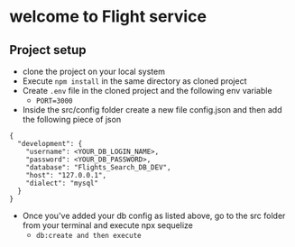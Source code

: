 # welcome to Flight service

## Project setup

- clone the project on your local system
- Execute `npm install` in the same directory as cloned project
- Create `.env` file in the cloned project and the following env variable
  - `PORT=3000`
- Inside the src/config folder create a new file config.json and then add the following piece of json

```
{
  "development": {
    "username": <YOUR_DB_LOGIN_NAME>,
    "password": <YOUR_DB_PASSWORD>,
    "database": "Flights_Search_DB_DEV",
    "host": "127.0.0.1",
    "dialect": "mysql"
  }
}

```

- Once you've added your db config as listed above, go to the src folder from your terminal and execute npx sequelize
  - `db:create and then execute`
